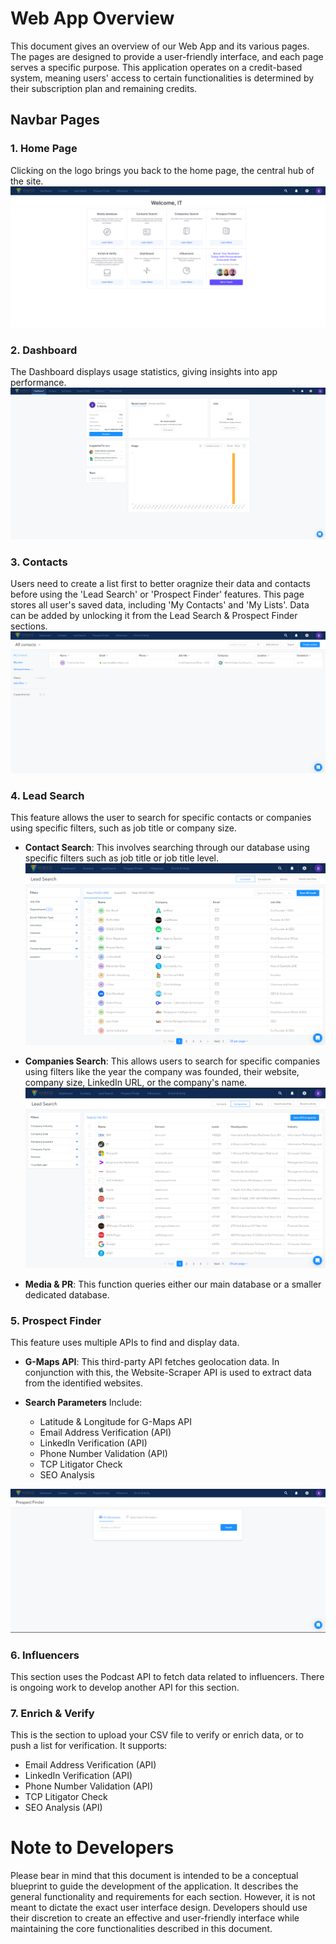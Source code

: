 # Web App Overview

This document gives an overview of our Web App and its various pages. The pages are designed to provide a user-friendly interface, and each page serves a specific purpose.
This application operates on a credit-based system, meaning users' access to certain functionalities is determined by their subscription plan and remaining credits. 

## Navbar Pages

### 1. Home Page
Clicking on the logo brings you back to the home page, the central hub of the site.
![Home Page](./01-Home-Page.png)

### 2. Dashboard
The Dashboard displays usage statistics, giving insights into app performance.
![Dashboard](./02-Dashboard.png)

### 3. Contacts
Users need to create a list first to better oragnize their data and contacts before using the 'Lead Search' or 'Prospect Finder' features.
This page stores all user's saved data, including 'My Contacts' and 'My Lists'. Data can be added by unlocking it from the Lead Search & Prospect Finder sections.
![Contacts](./03-Contacts.png)

### 4. Lead Search
This feature allows the user to search for specific contacts or companies using specific filters, such as job title or company size.

- **Contact Search**: This involves searching through our database using specific filters such as job title or job title level.
![Contact Search](./04-Lead-Search-Contacts.png)

- **Companies Search**: This allows users to search for specific companies using filters like the year the company was founded, their website, company size, LinkedIn URL, or the company's name.
![Company Search](./04-Lead-Search-Companies.png)

- **Media & PR**: This function queries either our main database or a smaller dedicated database.

### 5. Prospect Finder
This feature uses multiple APIs to find and display data. 

- **G-Maps API**: This third-party API fetches geolocation data. In conjunction with this, the Website-Scraper API is used to extract data from the identified websites.

- **Search Parameters** Include:
  - Latitude & Longitude for G-Maps API
  - Email Address Verification (API)
  - LinkedIn Verification (API)
  - Phone Number Validation (API)
  - TCP Litigator Check
  - SEO Analysis

![Prospect Finder](./05-Prospect-Finders.png)


### 6. Influencers
This section uses the Podcast API to fetch data related to influencers. There is ongoing work to develop another API for this section.

### 7. Enrich & Verify
This is the section to upload your CSV file to verify or enrich data, or to push a list for verification. It supports:

- Email Address Verification (API)
- LinkedIn Verification (API)
- Phone Number Validation (API)
- TCP Litigator Check
- SEO Analysis (API)


# Note to Developers

Please bear in mind that this document is intended to be a conceptual blueprint to guide the development of the application. It describes the general functionality and requirements for each section. However, it is not meant to dictate the exact user interface design. Developers should use their discretion to create an effective and user-friendly interface while maintaining the core functionalities described in this document.




